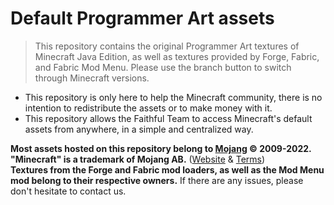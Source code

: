 # Default Programmer Art assets

> This repository contains the original Programmer Art textures of Minecraft Java Edition, as well as textures provided by Forge, Fabric, and Fabric Mod Menu.
> Please use the branch button to switch through Minecraft versions.

- This repository is only here to help the Minecraft community, there is no intention to redistribute the assets or to make money with it.
- This repository allows the Faithful Team to access Minecraft's default assets from anywhere, in a simple and centralized way.

**Most assets hosted on this repository belong to [Mojang](https://github.com/Mojang) © 2009-2022. "Minecraft" is a trademark of Mojang AB.**
([Website](https://www.minecraft.net/) & [Terms](https://account.mojang.com/terms))  
**Textures from the Forge and Fabric mod loaders, as well as the Mod Menu mod belong to their respective owners.** If there are any issues, please don't hesitate to contact us.
